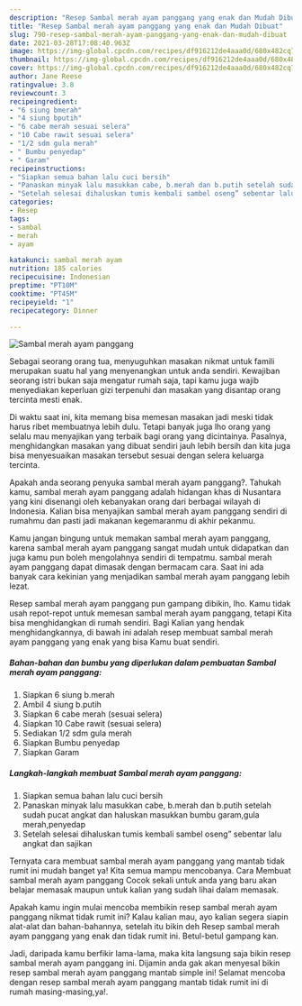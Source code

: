 ```yaml
---
description: "Resep Sambal merah ayam panggang yang enak dan Mudah Dibuat"
title: "Resep Sambal merah ayam panggang yang enak dan Mudah Dibuat"
slug: 790-resep-sambal-merah-ayam-panggang-yang-enak-dan-mudah-dibuat
date: 2021-03-28T17:08:40.963Z
image: https://img-global.cpcdn.com/recipes/df916212de4aaa0d/680x482cq70/sambal-merah-ayam-panggang-foto-resep-utama.jpg
thumbnail: https://img-global.cpcdn.com/recipes/df916212de4aaa0d/680x482cq70/sambal-merah-ayam-panggang-foto-resep-utama.jpg
cover: https://img-global.cpcdn.com/recipes/df916212de4aaa0d/680x482cq70/sambal-merah-ayam-panggang-foto-resep-utama.jpg
author: Jane Reese
ratingvalue: 3.8
reviewcount: 3
recipeingredient:
- "6 siung bmerah"
- "4 siung bputih"
- "6 cabe merah sesuai selera"
- "10 Cabe rawit sesuai selera"
- "1/2 sdm gula merah"
- " Bumbu penyedap"
- " Garam"
recipeinstructions:
- "Siapkan semua bahan lalu cuci bersih"
- "Panaskan minyak lalu masukkan cabe, b.merah dan b.putih setelah sudah pucat angkat dan haluskan masukkan bumbu garam,gula merah,penyedap"
- "Setelah selesai dihaluskan tumis kembali sambel oseng” sebentar lalu angkat dan sajikan"
categories:
- Resep
tags:
- sambal
- merah
- ayam

katakunci: sambal merah ayam 
nutrition: 185 calories
recipecuisine: Indonesian
preptime: "PT10M"
cooktime: "PT45M"
recipeyield: "1"
recipecategory: Dinner

---
```



![Sambal merah ayam panggang](https://img-global.cpcdn.com/recipes/df916212de4aaa0d/680x482cq70/sambal-merah-ayam-panggang-foto-resep-utama.jpg)

Sebagai seorang orang tua, menyuguhkan masakan nikmat untuk famili merupakan suatu hal yang menyenangkan untuk anda sendiri. Kewajiban seorang istri bukan saja mengatur rumah saja, tapi kamu juga wajib menyediakan keperluan gizi terpenuhi dan masakan yang disantap orang tercinta mesti enak.

Di waktu  saat ini, kita memang bisa memesan masakan jadi meski tidak harus ribet membuatnya lebih dulu. Tetapi banyak juga lho orang yang selalu mau menyajikan yang terbaik bagi orang yang dicintainya. Pasalnya, menghidangkan masakan yang dibuat sendiri jauh lebih bersih dan kita juga bisa menyesuaikan masakan tersebut sesuai dengan selera keluarga tercinta. 



Apakah anda seorang penyuka sambal merah ayam panggang?. Tahukah kamu, sambal merah ayam panggang adalah hidangan khas di Nusantara yang kini disenangi oleh kebanyakan orang dari berbagai wilayah di Indonesia. Kalian bisa menyajikan sambal merah ayam panggang sendiri di rumahmu dan pasti jadi makanan kegemaranmu di akhir pekanmu.

Kamu jangan bingung untuk memakan sambal merah ayam panggang, karena sambal merah ayam panggang sangat mudah untuk didapatkan dan juga kamu pun boleh mengolahnya sendiri di tempatmu. sambal merah ayam panggang dapat dimasak dengan bermacam cara. Saat ini ada banyak cara kekinian yang menjadikan sambal merah ayam panggang lebih lezat.

Resep sambal merah ayam panggang pun gampang dibikin, lho. Kamu tidak usah repot-repot untuk memesan sambal merah ayam panggang, tetapi Kita bisa menghidangkan di rumah sendiri. Bagi Kalian yang hendak menghidangkannya, di bawah ini adalah resep membuat sambal merah ayam panggang yang enak yang bisa Kamu buat sendiri.

<!--inarticleads1-->

##### Bahan-bahan dan bumbu yang diperlukan dalam pembuatan Sambal merah ayam panggang:

1. Siapkan 6 siung b.merah
1. Ambil 4 siung b.putih
1. Siapkan 6 cabe merah (sesuai selera)
1. Siapkan 10 Cabe rawit (sesuai selera)
1. Sediakan 1/2 sdm gula merah
1. Siapkan  Bumbu penyedap
1. Siapkan  Garam




<!--inarticleads2-->

##### Langkah-langkah membuat Sambal merah ayam panggang:

1. Siapkan semua bahan lalu cuci bersih
1. Panaskan minyak lalu masukkan cabe, b.merah dan b.putih setelah sudah pucat angkat dan haluskan masukkan bumbu garam,gula merah,penyedap
1. Setelah selesai dihaluskan tumis kembali sambel oseng” sebentar lalu angkat dan sajikan




Ternyata cara membuat sambal merah ayam panggang yang mantab tidak rumit ini mudah banget ya! Kita semua mampu mencobanya. Cara Membuat sambal merah ayam panggang Cocok sekali untuk anda yang baru akan belajar memasak maupun untuk kalian yang sudah lihai dalam memasak.

Apakah kamu ingin mulai mencoba membikin resep sambal merah ayam panggang nikmat tidak rumit ini? Kalau kalian mau, ayo kalian segera siapin alat-alat dan bahan-bahannya, setelah itu bikin deh Resep sambal merah ayam panggang yang enak dan tidak rumit ini. Betul-betul gampang kan. 

Jadi, daripada kamu berfikir lama-lama, maka kita langsung saja bikin resep sambal merah ayam panggang ini. Dijamin anda gak akan menyesal bikin resep sambal merah ayam panggang mantab simple ini! Selamat mencoba dengan resep sambal merah ayam panggang mantab tidak rumit ini di rumah masing-masing,ya!.


